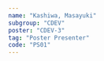 ```yaml
---
name: "Kashiwa, Masayuki"
subgroup: "CDEV"
poster: "CDEV-3"
tag: "Poster Presenter"
code: "PS01"
---
```

